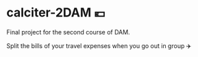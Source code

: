# calciter-2DAM 💶
Final project for the second course of DAM.

Split the bills of your travel expenses when you go out in group ✈️
